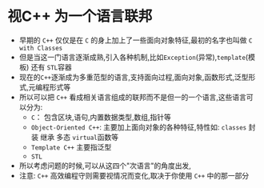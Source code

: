 # 视C++ 为一个语言联邦
- 早期的 `C++` 仅仅是在 `C` 的身上加上了一些面向对象特征,最初的名字也叫做 `C with Classes`
- 但是当这一门语言逐渐成熟,引入各种机制,比如`Exception`(异常),`template`(模板) 还有 `STL`容器
- 现在的`C++`逐渐成为多重范型的语言,支持面向过程,面向对象,函数形式,泛型形式,元编程形式等
- 所以可以把 `C++` 看成相关语言组成的联邦而不是但一的一个语言,这些语言可以分为:
  - `C`： 包含区块,语句,内置数据类型,数组,指针等
  - `Object-Oriented C++`: 主要加上面向对象的各种特征,特性如: `classes` 封装 继承 多态 `virtual`函数等
  - `Template C++` 主要指泛型
  - `STL`
- 所以考虑问题的时候,可以从这四个"次语言"的角度出发,
- 注意: `C++` 高效编程守则需要视情况而变化,取决于你使用 `C++` 中的那一部分
